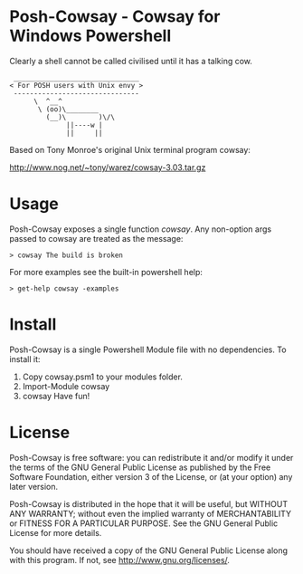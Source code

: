 Posh-Cowsay - Cowsay for Windows Powershell
===========================================
Clearly a shell cannot be called civilised until it has a talking cow.

     _______________________________
    < For POSH users with Unix envy >
     -------------------------------
          \  ^__^             
           \ (oo)\________    
             (__)\        )\/\
                  ||----w |   
                  ||     ||   

Based on Tony Monroe's original Unix terminal program cowsay:

http://www.nog.net/~tony/warez/cowsay-3.03.tar.gz

Usage
=====
Posh-Cowsay exposes a single function *cowsay*. Any non-option args passed to cowsay are treated as the message:

    > cowsay The build is broken

For more examples see the built-in powershell help:

    > get-help cowsay -examples

Install
=======
Posh-Cowsay is a single Powershell Module file with no dependencies. To install it:

1. Copy cowsay.psm1 to your modules folder.
2. Import-Module cowsay 
3. cowsay Have fun!

License
=======
Posh-Cowsay is free software: you can redistribute it and/or modify
it under the terms of the GNU General Public License as published by
the Free Software Foundation, either version 3 of the License, or
(at your option) any later version.

Posh-Cowsay is distributed in the hope that it will be useful,
but WITHOUT ANY WARRANTY; without even the implied warranty of
MERCHANTABILITY or FITNESS FOR A PARTICULAR PURPOSE.  See the
GNU General Public License for more details.

You should have received a copy of the GNU General Public License
along with this program.  If not, see <http://www.gnu.org/licenses/>.
